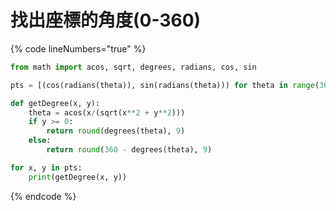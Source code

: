 # 找出座標的角度(0-360)

{% code lineNumbers="true" %}
```python
from math import acos, sqrt, degrees, radians, cos, sin

pts = [(cos(radians(theta)), sin(radians(theta))) for theta in range(360)]

def getDegree(x, y):
    theta = acos(x/(sqrt(x**2 + y**2)))
    if y >= 0:
        return round(degrees(theta), 9)
    else:
        return round(360 - degrees(theta), 9)

for x, y in pts:
    print(getDegree(x, y))
```
{% endcode %}
